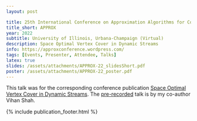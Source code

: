 ```yaml
---
layout: post

title: 25th International Conference on Approximation Algorithms for Combinatorial Optimization Problems
title_short: APPROX
year: 2022
subtitle: University of Illinois, Urbana-Champaign (Virtual)
description: Space Optimal Vertex Cover in Dynamic Streams
info: https://approxconference.wordpress.com/
tags: [Events, Presenter, Attendee, Talks]
latex: true
slides: /assets/attachments/APPROX-22_slidesShort.pdf
poster: /assets/attachments/APPROX-22_poster.pdf
---
```

This talk was for the corresponding conference publication [Space Optimal Vertex Cover in Dynamic Streams](/publication-Space-Optimal-Vertex-Cover-in-Dynamic-Streams). The [pre-recorded](https://www.youtube.com/watch?v=-X1QakTbjHs) talk is by my co-author Vihan Shah.


{% include publication_footer.html %}
